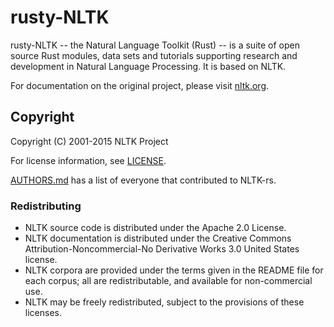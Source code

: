 # rusty-NLTK

rusty-NLTK -- the Natural Language Toolkit (Rust) -- is a suite of open source Rust
modules, data sets and tutorials supporting research and development in Natural
Language Processing. It is based on NLTK.

For documentation on the original project, please visit [nltk.org](http://www.nltk.org/).

## Copyright

Copyright (C) 2001-2015 NLTK Project

For license information, see [LICENSE](LICENSE).

[AUTHORS.md](AUTHORS.md) has a list of everyone that contributed to NLTK-rs.



### Redistributing

- NLTK source code is distributed under the Apache 2.0 License.
- NLTK documentation is distributed under the Creative Commons
  Attribution-Noncommercial-No Derivative Works 3.0 United States license.
- NLTK corpora are provided under the terms given in the README file for each
  corpus; all are redistributable, and available for non-commercial use.
- NLTK may be freely redistributed, subject to the provisions of these licenses.
